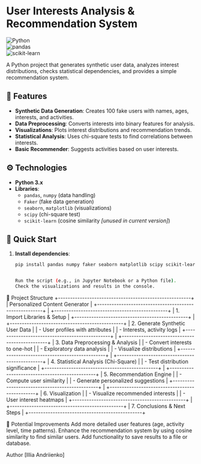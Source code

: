 # User Interests Analysis & Recommendation System

![Python](https://img.shields.io/badge/Python-3.x-blue)  
![pandas](https://img.shields.io/badge/pandas-✔-brightgreen)  
![scikit-learn](https://img.shields.io/badge/scikit--learn-✔-orange)

A Python project that generates synthetic user data, analyzes interest distributions, checks statistical dependencies, and provides a simple recommendation system.

## 📌 Features

- **Synthetic Data Generation**: Creates 100 fake users with names, ages, interests, and activities.
- **Data Preprocessing**: Converts interests into binary features for analysis.
- **Visualizations**: Plots interest distributions and recommendation trends.
- **Statistical Analysis**: Uses chi-square tests to find correlations between interests.
- **Basic Recommender**: Suggests activities based on user interests.

## ⚙️ Technologies

- **Python 3.x**
- **Libraries**:
  - `pandas`, `numpy` (data handling)
  - `Faker` (fake data generation)
  - `seaborn`, `matplotlib` (visualizations)
  - `scipy` (chi-square test)
  - `scikit-learn` (cosine similarity _[unused in current version]_)

## 🚀 Quick Start

1. **Install dependencies**:

   ```bash
   pip install pandas numpy faker seaborn matplotlib scipy scikit-learn


   Run the script (e.g., in Jupyter Notebook or a Python file).
   Check the visualizations and results in the console.
   ```

📂 Project Structure
+-------------------------------------------------------+
|                Personalized Content Generator         |
+-------------------------------------------------------+
                               |
       +-----------------------------------------------+
       | 1. Import Libraries & Setup                  |
       +-----------------------------------------------+
                               |
       +-----------------------------------------------+
       | 2. Generate Synthetic User Data               |
       | - User profiles with attributes               |
       | - Interests, activity logs                    |
       +-----------------------------------------------+
                               |
       +-----------------------------------------------+
       | 3. Data Preprocessing & Analysis             |
       | - Convert interests to one-hot               |
       | - Exploratory data analysis                  |
       | - Visualize distributions                     |
       +-----------------------------------------------+
                               |
       +-----------------------------------------------+
       | 4. Statistical Analysis (Chi-Square)         |
       | - Test distribution significance             |
       +-----------------------------------------------+
                               |
       +-----------------------------------------------+
       | 5. Recommendation Engine                     |
       | - Compute user similarity                     |
       | - Generate personalized suggestions          |
       +-----------------------------------------------+
                               |
       +-----------------------------------------------+
       | 6. Visualization                             |
       | - Visualize recommended interests            |
       | - User interest heatmaps                      |
       +-----------------------------------------------+
                               |
       +-----------------------------------------------+
       | 7. Conclusions & Next Steps                  |
       +-----------------------------------------------+

🔧 Potential Improvements
Add more detailed user features (age, activity level, time patterns).
Enhance the recommendation system by using cosine similarity to find similar users.
Add functionality to save results to a file or database.

Author
[Illia Andriienko]
